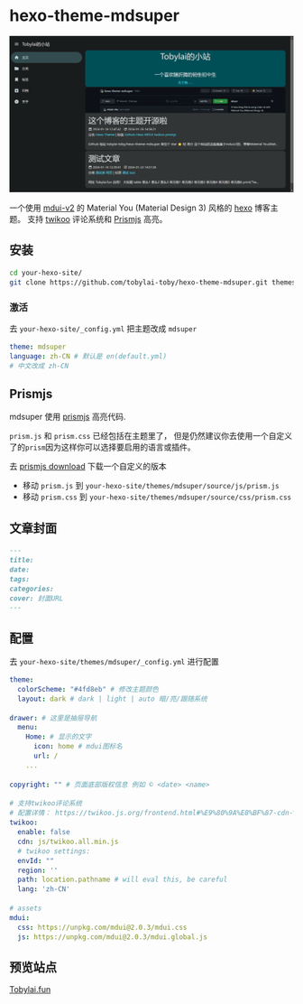 # hexo-theme-mdsuper
![1706268121039](README/1706268121039.png)

一个使用 [mdui-v2](https://mdui.org) 的 Material You (Material Design 3) 风格的 [hexo](https://hexo.io) 博客主题。
支持 [twikoo](https://twikoo.js.org) 评论系统和 [Prismjs](https://prismjs.com/) 高亮。

## 安装
```bash
cd your-hexo-site/
git clone https://github.com/tobylai-toby/hexo-theme-mdsuper.git themes/mdsuper
```
### 激活
去 `your-hexo-site/_config.yml` 把主题改成 `mdsuper`
```yaml
theme: mdsuper
language: zh-CN # 默认是 en(default.yml)
# 中文改成 zh-CN
```
## Prismjs
mdsuper 使用 [prismjs](https://prismjs.com/) 高亮代码.

`prism.js` 和 `prism.css` 已经包括在主题里了， 但是仍然建议你去使用一个自定义了的`prism`因为这样你可以选择要启用的语言或插件。

去 [prismjs download](https://prismjs.com/download.html) 下载一个自定义的版本
- 移动 `prism.js` 到 `your-hexo-site/themes/mdsuper/source/js/prism.js`
- 移动 `prism.css` 到 `your-hexo-site/themes/mdsuper/source/css/prism.css`

## 文章封面
```markdown
---
title: 
date: 
tags: 
categories: 
cover: 封面URL
---
```

## 配置
去 `your-hexo-site/themes/mdsuper/_config.yml` 进行配置
```yaml
theme:
  colorScheme: "#4fd8eb" # 修改主题颜色
  layout: dark # dark | light | auto 暗/亮/跟随系统

drawer: # 这里是抽屉导航
  menu: 
    Home: # 显示的文字
      icon: home # mdui图标名
      url: /
    ...

copyright: "" # 页面底部版权信息 例如 © <date> <name>

# 支持twikoo评论系统
# 配置详情： https://twikoo.js.org/frontend.html#%E9%80%9A%E8%BF%87-cdn-%E5%BC%95%E5%85%A5
twikoo: 
  enable: false
  cdn: js/twikoo.all.min.js 
  # twikoo settings:
  envId: ""
  region: '' 
  path: location.pathname # will eval this, be careful
  lang: 'zh-CN' 

# assets
mdui:
  css: https://unpkg.com/mdui@2.0.3/mdui.css
  js: https://unpkg.com/mdui@2.0.3/mdui.global.js
```
## 预览站点
[Tobylai.fun](https://tobylai.fun)
